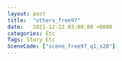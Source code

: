 ```yaml
---
layout: post
title:  "others_free97"
date:   2021-12-22 03:00:00 +0000
categories: Etc
Tags: Story Etc
SceneCode: ["scene_free97_q1_s20"]
---
```

